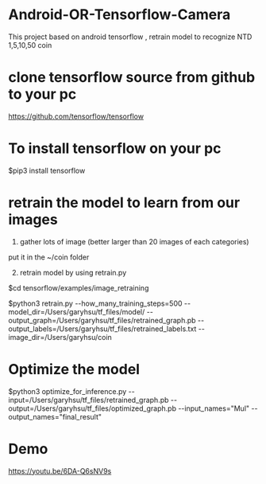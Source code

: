 # Android-OR-Tensorflow-Camera
This project based on android tensorflow , retrain model to recognize NTD 1,5,10,50 coin

# clone tensorflow source from github to your pc

https://github.com/tensorflow/tensorflow

# To install tensorflow on your pc

$pip3 install tensorflow 

# retrain the model to learn from our images

1. gather lots of image (better larger than 20 images of each categories)

put it in the ~/coin folder

2. retrain model by using retrain.py

$cd tensorflow/examples/image_retraining

$python3 retrain.py --how_many_training_steps=500 --model_dir=/Users/garyhsu/tf_files/model/ --output_graph=/Users/garyhsu/tf_files/retrained_graph.pb --output_labels=/Users/garyhsu/tf_files/retrained_labels.txt --image_dir=/Users/garyhsu/coin

# Optimize the model

$python3 optimize_for_inference.py --input=/Users/garyhsu/tf_files/retrained_graph.pb --output=/Users/garyhsu/tf_files/optimized_graph.pb --input_names="Mul" --output_names="final_result"


# Demo

https://youtu.be/6DA-Q6sNV9s
